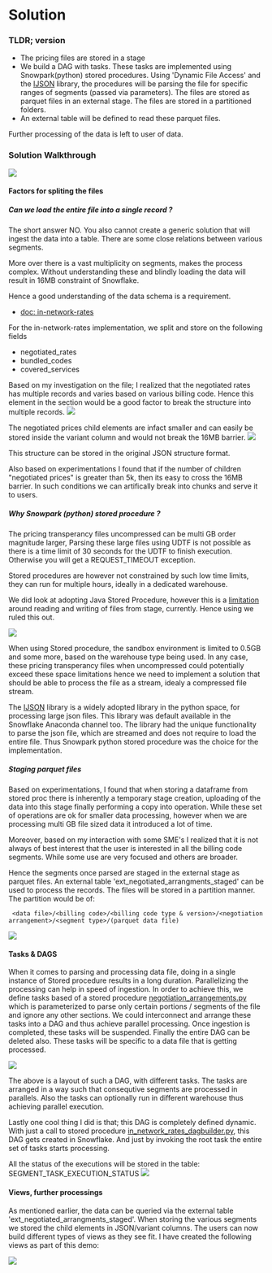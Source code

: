 
# Solution

### TLDR; version
- The pricing files are stored in a stage
- We build a DAG with tasks. These tasks are implemented using Snowpark(python) stored procedures. 
  Using 'Dynamic File Access' and the [IJSON](https://pypi.org/project/ijson/) library, the procedures will be parsing the file for specific ranges of segments (passed via parameters). The files are stored as parquet files in an external stage. The files are stored in a partitioned folders.
- An external table will be defined to read these parquet files.

Further processing of the data is left to user of data.

### Solution Walkthrough

![](./soln_images/solution.png)

#### Factors for spliting the files

##### Can we load the entire file into a single record ?

The short answer NO. You also cannot create a generic solution that will ingest the data into a table.
There are some close relations between various segments.

More over there is a vast multiplicity on segments, makes the process complex. Without understanding these
and blindly loading the data will result in 16MB constraint of Snowflake.

Hence a good understanding of the data schema is a requirement. 
  - [doc: in-network-rates](https://github.com/CMSgov/price-transparency-guide/tree/master/schemas/in-network-rates)

For the in-network-rates implementation, we split and store on the following fields
  - negotiated_rates
  - bundled_codes
  - covered_services
  
Based on my investigation on the file; I realized that the negotiated rates has multiple records and varies based on various
billing code. Hence this element in the section would be a good factor to break the structure into multiple records.
![](./soln_images/in_network_rates_breakdown_1.png)

The negotiated prices child elements are infact smaller and can easily be stored inside the variant column and would not
break the 16MB barrier. 
![](./soln_images/negotiated_prices_chunks.png)

This structure can be stored in the original JSON structure format. 

Also based on experimentations I found that if the number of children "negotiated prices" is greater than 5k, then its easy
to cross the 16MB barrier. In such conditions we can artifically break into chunks and serve it to users.

##### Why Snowpark (python) stored procedure ?

The pricing transperancy files uncompressed can be multi GB order magnitude larger, Parsing these large 
files using UDTF is not possible as there is a time limit of 30 seconds for the UDTF to finish execution. 
Otherwise you will get a REQUEST_TIMEOUT exception.

Stored procedures are however not constrained by such low time limits, they can run for multiple hours, ideally
in a dedicated warehouse.

We did look at adopting Java Stored Procedure, however this is a [limitation](https://docs.snowflake.com/en/sql-reference/stored-procedures-java.html#limitations) around reading and writing of files from stage, currently. Hence using we ruled this out.

![](./doc/images/limitation_java_stored_proc.png)

When using Stored procedure, the sandbox environment is limited to 0.5GB and some more, based on the warehouse type
being used. In any case, these pricing transperancy files when uncompressed could potentially exceed these space limitations
hence we need to implement a solution that should be able to process the file as a stream, idealy a compressed file stream.

The [IJSON](https://pypi.org/project/ijson/) library is a widely adopted library in the python space, for processing 
large json files. This library was default available in the Snowflake Anaconda channel too. The library had the 
unique functionality to parse the json file, which are streamed and does not require to load the entire file. Thus 
Snowpark python stored procedure was the choice for the implementation.

##### Staging parquet files

Based on experimentations, I found that when storing a dataframe from stored proc there is inherently a temporary stage creation, uploading of the data into this stage finally performing a copy into operation. While these set of operations are ok for smaller
data processing, however when we are processing multi GB file sized data it introduced a lot of time. 

Moreover, based on my interaction with some SME's I realized that it is not always of best interest that the user is interested in all the billing code segments. While some use are very focused and others are broader.

Hence the segments once parsed are staged in the external stage as parquet files. An external table 'ext_negotiated_arrangments_staged' can be used to process the records. The files will be stored in a partition manner. The partition would be of:
```
 <data file>/<billing code>/<billing code type & version>/<negotiation arrangement>/<segment type>/(parquet data file)
```
![](./soln_images/datafile_folders_and_partitions.png)

#### Tasks & DAGS

When it comes to parsing and processing data file, doing in a single instance of Stored procedure results in a long duration. Parallelizing the processing can help in speed of ingestion. In order to achieve this, we define tasks based of a stored procedure [negotiation_arrangements.py](../src/python/negotiation_arrangements.py) which is parameterized to parse only certain portions / segments of the file and ignore any other sections. We could interconnect and arrange these tasks into a DAG and thus achieve parallel processing. Once ingestion is completed, these tasks will be suspended. Finally the entire DAG can be deleted also. These tasks will be specific to a data file that is getting processed.

![](./soln_images/dag_layout.png)

The above is a layout of such a DAG, with different tasks. The tasks are arranged in a way such that consequtive segments are processed in parallels. Also the tasks can optionally run in different warehouse thus achieving parallel execution.

Lastly one cool thing I did is that; this DAG is completely defined dynamic. With just a call to stored procedure [in_network_rates_dagbuilder.py](./src/python/in_network_rates_dagbuilder.py), this DAG gets created in Snowflake. And just by invoking the root task the entire set of tasks starts processing. 

All the status of the executions will be stored in the table: SEGMENT_TASK_EXECUTION_STATUS
![](./soln_images/segment_task_execution_status.png)

#### Views, further processings

As mentioned earlier, the data can be queried via the external table 'ext_negotiated_arrangments_staged'. When storing the various segments we stored the child elements in JSON/variant columns. The users can now build different types of views as they see fit. I have created the following views as part of this demo:

![](./soln_images/external_data_views.png)


